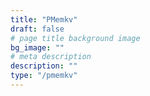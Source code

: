 ```yaml
---
title: "PMemkv"
draft: false
# page title background image
bg_image: ""
# meta description
description: ""
type: "/pmemkv"
---
```


<!--
    This page is generated based on:
    - script page 'themes/pmem-hugo/layouts/pmemkv/list.html', and
    - content in 'data/<lang>/pmemkv'
-->
